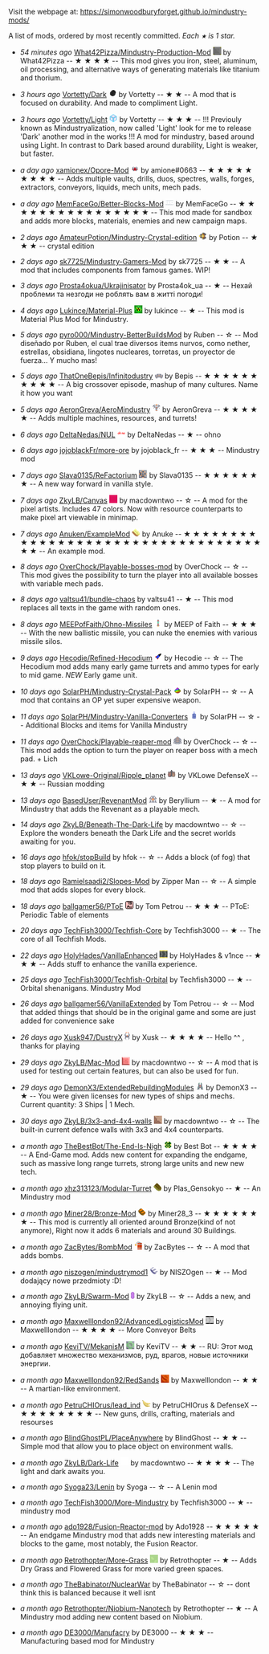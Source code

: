 
Visit the webpage at: https://simonwoodburyforget.github.io/mindustry-mods/

A list of mods, ordered by most recently committed. *Each `★` is 1 star.*


  - *54 minutes ago* [What42Pizza/Mindustry-Production-Mod](https://github.com/What42Pizza/Mindustry-Production-Mod) ![](images/mindustry-production-mod-icon.png) by What42Pizza -- ★ ★ ★ ★  -- This mod gives you iron, steel, aluminum, oil processing, and alternative ways of generating materials like titanium and thorium.

  - *3 hours ago* [Vortetty/Dark](https://github.com/Vortetty/Dark) ![](images/dark-icon.png) by Vortetty -- ★ ★  -- A mod that is focused on durability. And made to compliment Light.

  - *3 hours ago* [Vortetty/Light](https://github.com/Vortetty/Light) ![](images/light-icon.png) by Vortetty -- ★ ★ ★  -- !!! Previouly known as Mindustryalization, now called 'Light' look for me to release 'Dark' another mod in the works !!! A mod for mindustry, based around using Light. In contrast to Dark based around durability, Light is weaker, but faster.

  - *a day ago* [xamionex/Opore-Mod](https://github.com/xamionex/Opore-Mod) ![](images/opore-mod-icon.png) by amione#0663 -- ★ ★ ★ ★ ★ ★ ★ ★ ★  -- Adds multiple vaults, drills, duos, spectres, walls, forges, extractors, conveyors, liquids, mech units, mech pads.

  - *a day ago* [MemFaceGo/Better-Blocks-Mod](https://github.com/MemFaceGo/Better-Blocks-Mod) ![](images/better-blocks-mod-icon.png) by MemFaceGo -- ★ ★ ★ ★ ★ ★ ★ ★ ★ ★ ★ ★ ★ ★ ★ ★  -- This mod made for sandbox and adds more blocks, materials, enemies and new campaign maps.

  - *2 days ago* [AmateurPotion/Mindustry-Crystal-edition](https://github.com/AmateurPotion/Mindustry-Crystal-edition) ![](images/mindustry-crystal-edition-icon.png) by Potion -- ★ ★ ★  -- crystal edition

  - *2 days ago* [sk7725/Mindustry-Gamers-Mod](https://github.com/sk7725/Mindustry-Gamers-Mod)  by sk7725 -- ★ ★  -- A mod that includes components from famous games. WIP!

  - *3 days ago* [Prosta4okua/Ukrajinisator](https://github.com/Prosta4okua/Ukrajinisator)  by Prosta4ok_ua -- ★  -- Нехай проблеми та незгоди не роблять вам в житті погоди!

  - *4 days ago* [Lukince/Material-Plus](https://github.com/Lukince/Material-Plus) ![](images/material-plus-icon.png) by lukince -- ★  -- This mod is Material Plus Mod for Mindustry.

  - *5 days ago* [pyro000/Mindustry-BetterBuildsMod](https://github.com/pyro000/Mindustry-BetterBuildsMod)  by Ruben -- ☆ -- Mod diseñado por Ruben, el cual trae diversos items nurvos, como nether, estrellas, obsidiana, lingotes nucleares, torretas, un proyector de fuerza... Y mucho mas!

  - *5 days ago* [ThatOneBepis/Infinitodustry](https://github.com/ThatOneBepis/Infinitodustry) ![](images/infinitodustry-icon.png) by Bepis -- ★ ★ ★ ★ ★ ★ ★ ★ ★ ★  -- A big crossover episode, mashup of many cultures. Name it how you want

  - *5 days ago* [AeronGreva/AeroMindustry](https://github.com/AeronGreva/AeroMindustry) ![](images/aeromindustry-icon.png) by AeronGreva -- ★ ★ ★ ★ ★  -- Adds multiple machines, resources, and turrets!

  - *6 days ago* [DeltaNedas/NUL](https://github.com/DeltaNedas/NUL) ![](images/nul-icon.png) by DeltaNedas -- ★  -- ohno

  - *6 days ago* [jojoblackFr/more-ore](https://github.com/jojoblackFr/more-ore)  by jojoblack_fr -- ★ ★ ★  -- Mindustry mod

  - *7 days ago* [Slava0135/ReFactorium](https://github.com/Slava0135/ReFactorium) ![](images/refactorium-icon.png) by Slava0135 -- ★ ★ ★ ★ ★ ★ ★  -- A new way forward in vanilla style.

  - *7 days ago* [ZkyLB/Canvas](https://github.com/ZkyLB/Canvas) ![](images/canvas-icon.png) by macdowntwo -- ☆ -- A mod for the pixel artists. Includes 47 colors. Now with resource counterparts to make pixel art viewable in minimap.

  - *7 days ago* [Anuken/ExampleMod](https://github.com/Anuken/ExampleMod) ![](images/examplemod-icon.png) by Anuke -- ★ ★ ★ ★ ★ ★ ★ ★ ★ ★ ★ ★ ★ ★ ★ ★ ★ ★ ★ ★ ★ ★ ★ ★ ★ ★ ★ ★ ★ ★ ★ ★ ★ ★ ★ ★  -- An example mod.

  - *8 days ago* [OverChock/Playable-bosses-mod](https://github.com/OverChock/Playable-bosses-mod)  by OverChock -- ☆ -- This mod gives the possibility to turn the player into all available bosses with variable mech pads.

  - *8 days ago* [valtsu41/bundle-chaos](https://github.com/valtsu41/bundle-chaos)  by valtsu41 -- ★  -- This mod replaces all texts in the game with random ones.

  - *8 days ago* [MEEPofFaith/Ohno-Missiles](https://github.com/MEEPofFaith/Ohno-Missiles) ![](images/ohno-missiles-icon.png) by MEEP of Faith -- ★ ★ ★  -- With the new ballistic missile, you can nuke the enemies with various missile silos.

  - *9 days ago* [Hecodie/Refined-Hecodium](https://github.com/Hecodie/Refined-Hecodium) ![](images/refined-hecodium-icon.png) by Hecodie -- ☆ -- The Hecodium mod adds many early game turrets and ammo types for early to mid game. *NEW* Early game unit.

  - *10 days ago* [SolarPH/Mindustry-Crystal-Pack](https://github.com/SolarPH/Mindustry-Crystal-Pack) ![](images/mindustry-crystal-pack-icon.png) by SolarPH -- ☆ -- A mod that contains an OP yet super expensive weapon.

  - *11 days ago* [SolarPH/Mindustry-Vanilla-Converters](https://github.com/SolarPH/Mindustry-Vanilla-Converters) ![](images/mindustry-vanilla-converters-icon.png) by SolarPH -- ☆ -- Additional Blocks and items for Vanilla Mindustry

  - *11 days ago* [OverChock/Playable-reaper-mod](https://github.com/OverChock/Playable-reaper-mod) ![](images/playable-reaper-mod-icon.png) by OverChock -- ☆ -- This mod adds the option to turn the player on reaper boss with a mech pad. + Lich

  - *13 days ago* [VKLowe-Original/Ripple_planet](https://github.com/VKLowe-Original/Ripple_planet) ![](images/ripple_planet-icon.png) by VKLowe  DefenseX -- ★ ★  -- Russian modding

  - *13 days ago* [BasedUser/RevenantMod](https://github.com/BasedUser/RevenantMod) ![](images/revenantmod-icon.png) by Beryllium -- ★  -- A mod for Mindustry that adds the Revenant as a playable mech.

  - *14 days ago* [ZkyLB/Beneath-The-Dark-Life](https://github.com/ZkyLB/Beneath-The-Dark-Life)  by macdowntwo -- ☆ -- Explore the wonders beneath the Dark Life and the secret worlds awaiting for you.

  - *16 days ago* [hfok/stopBuild](https://github.com/hfok/stopBuild)  by hfok -- ☆ -- Adds a block (of fog) that stop players to build on it.

  - *18 days ago* [Ramielsaadi2/Slopes-Mod](https://github.com/Ramielsaadi2/Slopes-Mod)  by Zipper Man -- ☆ -- A simple mod that adds slopes for every block.

  - *18 days ago* [ballgamer56/PToE](https://github.com/ballgamer56/PToE) ![](images/ptoe-icon.png) by Tom Petrou -- ★ ★ ★  -- PToE: Periodic Table of elements

  - *20 days ago* [TechFish3000/Techfish-Core](https://github.com/TechFish3000/Techfish-Core)  by Techfish3000 -- ★  -- The core of all Techfish Mods.

  - *22 days ago* [HolyHades/VanillaEnhanced](https://github.com/HolyHades/VanillaEnhanced) ![](images/vanillaenhanced-icon.png) by HolyHades & v1nce -- ★ ★ ★  -- Adds stuff to enhance the vanilla experience.

  - *25 days ago* [TechFish3000/Techfish-Orbital](https://github.com/TechFish3000/Techfish-Orbital)  by Techfish3000 -- ★  -- Orbital shenanigans. Mindustry Mod

  - *26 days ago* [ballgamer56/VanillaExtended](https://github.com/ballgamer56/VanillaExtended)  by Tom Petrou -- ☆ -- Mod that added things that should be in the original game and some are just added for convenience sake

  - *26 days ago* [Xusk947/DustryX](https://github.com/Xusk947/DustryX) ![](images/dustryx-icon.png) by Xusk -- ★ ★ ★ ★  -- Hello ^^ , thanks for playing

  - *29 days ago* [ZkyLB/Mac-Mod](https://github.com/ZkyLB/Mac-Mod) ![](images/mac-mod-icon.png) by macdowntwo -- ☆ -- A mod that is used for testing out certain features, but can also be used for fun.

  - *29 days ago* [DemonX3/ExtendedRebuildingModules](https://github.com/DemonX3/ExtendedRebuildingModules) ![](images/extendedrebuildingmodules-icon.png) by DemonX3 -- ★  -- You were given licenses for new types of ships and mechs. Current quantity: 3 Ships | 1 Mech.

  - *30 days ago* [ZkyLB/3x3-and-4x4-walls](https://github.com/ZkyLB/3x3-and-4x4-walls) ![](images/3x3-and-4x4-walls-icon.png) by macdowntwo -- ☆ -- The built-in current defence walls with 3x3 and 4x4 counterparts.

  - *a month ago* [TheBestBot/The-End-Is-Nigh](https://github.com/TheBestBot/The-End-Is-Nigh) ![](images/the-end-is-nigh-icon.png) by Best Bot -- ★ ★ ★ ★  -- A End-Game mod. Adds new content for expanding the endgame, such as massive long range turrets, strong large units and new new tech.

  - *a month ago* [xhz313123/Modular-Turret](https://github.com/xhz313123/Modular-Turret) ![](images/modular-turret-icon.png) by Plas_Gensokyo -- ★  -- An Mindustry mod

  - *a month ago* [Miner28/Bronze-Mod](https://github.com/Miner28/Bronze-Mod) ![](images/bronze-mod-icon.png) by Miner28_3 -- ★ ★ ★ ★ ★ ★ ★  -- This mod is currently all oriented around Bronze(kind of not anymore), Right now it adds 6 materials and around 30 Buildings.

  - *a month ago* [ZacBytes/BombMod](https://github.com/ZacBytes/BombMod) ![](images/bombmod-icon.png) by ZacBytes -- ☆ -- A mod that adds bombs.

  - *a month ago* [niszogen/mindustrymod1](https://github.com/niszogen/mindustrymod1) ![](images/mindustrymod1-icon.png) by NISZOgen -- ★  -- Mod dodający nowe przedmioty :D!

  - *a month ago* [ZkyLB/Swarm-Mod](https://github.com/ZkyLB/Swarm-Mod) ![](images/swarm-mod-icon.png) by ZkyLB -- ☆ -- Adds a new, and annoying flying unit.

  - *a month ago* [Maxwelllondon92/AdvancedLogisticsMod](https://github.com/Maxwelllondon92/AdvancedLogisticsMod) ![](images/advancedlogisticsmod-icon.png) by Maxwelllondon -- ★ ★ ★ ★  -- More Conveyor Belts

  - *a month ago* [KeviTV/MekanisM](https://github.com/KeviTV/MekanisM) ![](images/mekanism-icon.png) by KeviTV -- ★ ★  -- RU: Этот мод добавляет множество механизмов, руд, врагов, новые источники энергии.

  - *a month ago* [Maxwelllondon92/RedSands](https://github.com/Maxwelllondon92/RedSands) ![](images/redsands-icon.png) by Maxwelllondon -- ★ ★  -- A martian-like environment.

  - *a month ago* [PetruCHIOrus/lead_ind](https://github.com/PetruCHIOrus/lead_ind) ![](images/lead_ind-icon.png) by PetruCHIOrus & DefenseX -- ★ ★ ★ ★ ★ ★ ★ ★  -- New guns, drills, crafting, materials and resourses

  - *a month ago* [BlindGhostPL/PlaceAnywhere](https://github.com/BlindGhostPL/PlaceAnywhere)  by BlindGhost -- ★ ★  -- Simple mod that allow you to place object on environment walls.

  - *a month ago* [ZkyLB/Dark-Life](https://github.com/ZkyLB/Dark-Life) ![](images/dark-life-icon.png) by macdowntwo -- ★ ★ ★ ★  -- The light and dark awaits you.

  - *a month ago* [Syoga23/Lenin](https://github.com/Syoga23/Lenin)  by Syoga -- ☆ -- A Lenin mod

  - *a month ago* [TechFish3000/More-Mindustry](https://github.com/TechFish3000/More-Mindustry)  by Techfish3000 -- ★  -- mindustry mod

  - *a month ago* [ado1928/Fusion-Reactor-mod](https://github.com/ado1928/Fusion-Reactor-mod)  by Ado1928 -- ★ ★ ★ ★ ★  -- An endgame Mindustry mod that adds new interesting materials and blocks to the game, most notably, the Fusion Reactor.

  - *a month ago* [Retrothopter/More-Grass](https://github.com/Retrothopter/More-Grass) ![](images/more-grass-icon.png) by Retrothopter -- ★  -- Adds Dry Grass and Flowered Grass for more varied green spaces.

  - *a month ago* [TheBabinator/NuclearWar](https://github.com/TheBabinator/NuclearWar)  by TheBabinator -- ☆ -- dont think this is balanced because it well isnt

  - *a month ago* [Retrothopter/Niobium-Nanotech](https://github.com/Retrothopter/Niobium-Nanotech)  by Retrothopter -- ★  -- A Mindustry mod adding new content based on Niobium.

  - *a month ago* [DE3000/Manufacry](https://github.com/DE3000/Manufacry)  by DE3000 -- ★ ★ ★  -- Manufacturing based mod for Mindustry

